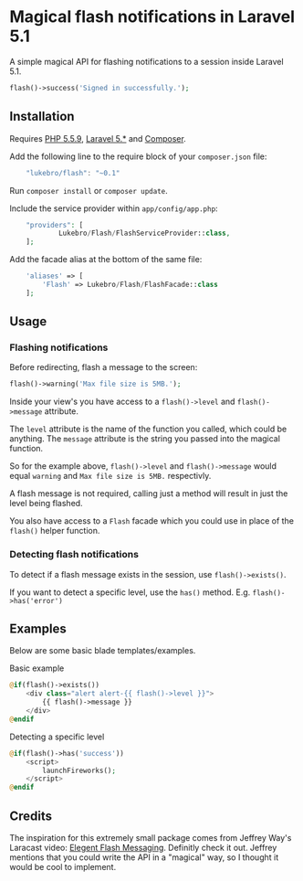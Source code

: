 # Magical flash notifications in Laravel 5.1

A simple magical API for flashing notifications to a session inside Laravel 5.1.

```php
flash()->success('Signed in successfully.');
```

## Installation

Requires [PHP 5.5.9](http://php.net), [Laravel 5.*](http://github.com/laravel/laravel) and [Composer](http://getcomposer.org).

Add the following line to the require block of your `composer.json` file: 
```js
	"lukebro/flash": "~0.1"
```

Run `composer install` or `composer update`.

Include the service provider within `app/config/app.php`:
```php
	"providers": [
			Lukebro/Flash/FlashServiceProvider::class,
	];
```

Add the facade alias at the bottom of the same file:
```php
	'aliases' => [
	    'Flash' => Lukebro/Flash/FlashFacade::class
	];
```

## Usage

### Flashing notifications

Before redirecting, flash a message to the screen:

```php
flash()->warning('Max file size is 5MB.');
```

Inside your view's you have access to a `flash()->level` and `flash()->message` attribute.

The `level` attribute is the name of the function you called, which could be anything.
The `message` attribute is the string you passed into the magical function.

So for the example above, `flash()->level` and `flash()->message` would equal `warning` and `Max file size is 5MB.` respectivly.

A flash message is not required, calling just a method will result in just the level being flashed.

You also have access to a `Flash` facade which you could use in place of the `flash()` helper function.

### Detecting flash notifications

To detect if a flash message exists in the session, use `flash()->exists()`.

If you want to detect a specific level, use the `has()` method.  E.g. `flash()->has('error')`

## Examples

Below are some basic blade templates/examples.


Basic example
```php
@if(flash()->exists())
	<div class="alert alert-{{ flash()->level }}">
		{{ flash()->message }}
	</div>
@endif
```

Detecting a specific level
```php
@if(flash()->has('success'))
	<script>
		launchFireworks();
	</script>
@endif
```

## Credits

The inspiration for this extremely small package comes from Jeffrey Way's Laracast video: [Elegent Flash Messaging](https://laracasts.com/series/build-project-flyer-with-me/episodes/9).
Definitly check it out.  Jeffrey mentions that you could write the API in a "magical" way, so I thought it would be cool to implement.
